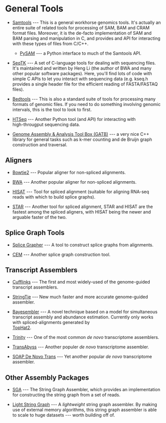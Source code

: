General Tools
=============

* [Samtools](https://github.com/samtools) --- This is a general workhorse genomics tools.  It's actually an entire suite 
  of related tools for processing of SAM, BAM and CRAM format files.  Moreover, it is the de-facto implementation of 
  SAM and BAM parsing and manipulation in C, and provides and API for interacting with these types of files from C/C++.
    + [PySAM](http://pysam.readthedocs.org/en/latest/api.html) --- a Python interface to much of the Samtools API.
  
* [SeqTK](https://github.com/lh3/seqtk) --- A set of C-language tools for dealing with sequencing files.  It's maintained 
  and written by Heng Li (the author of BWA and many other popular software packages).  Here, you'll find lots of code 
  with simple C APIs to let you interact with sequencing data (e.g. kseq.h provides a single header file for the efficient
  reading of FASTA/FASTAQ files).

* [Bedtools](http://bedtools.readthedocs.org/en/latest/) --- This is also a standard suite of tools for processing many formats 
  of genomic files.  If you need to do something involving genomic intervals, this is the tool to look to first.

* [HTSeq](http://www-huber.embl.de/HTSeq/doc/overview.html) --- Another Python tool (and API) for interacting with      
  high-througput sequencing data.

* [Genome Assembly & Analysis Tool Box (GATB)](http://gatb.inria.fr/tutorials/) --- a very nice C++ library for        general     tasks such as k-mer counting and de Bruijn graph construction and traversal.

Aligners
--------

* [Bowtie2](http://bowtie-bio.sourceforge.net/bowtie2/index.shtml) --- Popular aligner for non-spliced alignments.

* [BWA](https://github.com/lh3/bwa) --- Another popular aligner for non-spliced alignments.

* [HISAT](http://ccb.jhu.edu/software/hisat/index.shtml) --- Tool for spliced alignment (suitable for aligning RNA-seq reads      with which to build splice graphs).

* [STAR](https://github.com/alexdobin/STAR) --- Another tool for spliced alignment, STAR and HISAT are the fastest among the 
  spliced aligners, with HISAT being the newer and arguable faster of the two.

Splice Graph Tools
------------------

* [Splice Grapher](http://splicegrapher.sourceforge.net/userguide.html) --- A tool to construct splice graphs from alignments.

* [CEM](http://alumni.cs.ucr.edu/~liw/cem.html) --- Another splice graph construction tool.

Transcript Assemblers
---------------------

* [Cufflinks](http://cole-trapnell-lab.github.io/cufflinks/) --- The first and most widely-used of the genome-guided transcript
  assemblers.

* [StringTie](http://ccb.jhu.edu/software/stringtie/) --- New much faster and more accurate genome-guided assembler.

* [Bayesembler](https://github.com/bioinformatics-centre/bayesembler) --- A novel technique based on a model for simultaneous 
  transcript assembly and abundance estimation.  Currently only works with spliced-alignments generated by   
  [TopHat2](http://ccb.jhu.edu/software/tophat/index.shtml).

* [Trinity](http://trinityrnaseq.github.io/) --- One of the most common *de novo* transcriptome assemblers.

* [TransAbyss](http://www.bcgsc.ca/platform/bioinfo/software/trans-abyss) --- Another populer *de novo* transcriptome assembler.

* [SOAP De Novo Trans](http://soap.genomics.org.cn/SOAPdenovo-Trans.html) --- Yet another popular *de novo* transcriptome 
  assembler.

Other Assembly Packages
-----------------------

* [SGA](https://github.com/jts/sga) --- The String Graph Assembler, which provides an implementation for constructing 
  the string graph from a set of reads.

* [Light String Graph](https://github.com/AlgoLab/LightStringGraph) --- A *lightweight* string graph assembler.  By making
  use of external memory algorithms, this string graph assembler is able to scale to huge datasets --- worth building off of.

